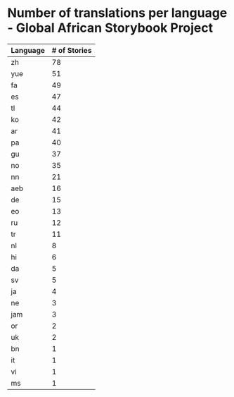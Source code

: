 # Number of translations per language - Global African Storybook Project

Language | # of Stories
-------- | ------------
zh | 78
yue | 51
fa | 49
es | 47
tl | 44
ko | 42
ar | 41
pa | 40
gu | 37
no | 35
nn | 21
aeb | 16
de | 15
eo | 13
ru | 12
tr | 11
nl | 8
hi | 6
da | 5
sv | 5
ja | 4
ne | 3
jam | 3
or | 2
uk | 2
bn | 1
it | 1
vi | 1
ms | 1
